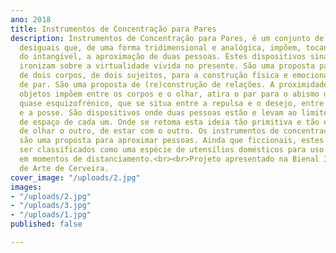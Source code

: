 ```yaml
---
ano: 2018
title: Instrumentos de Concentração para Pares
description: Instrumentos de Concentração para Pares, é um conjunto de dispositivos
  desiguais que, de uma forma tridimensional e analógica, impõem, tocando o limite
  do intangível, a aproximação de duas pessoas. Estes dispositivos sinalizam e
  ironizam sobre a virtualidade vivida no presente. São uma proposta para a aproximação
  de dois corpos, de dois sujeitos, para a construção física e emocional da ideia
  de par. São uma proposta de (re)construção de relações. A proximidade que estes
  objetos impõem entre os corpos e o olhar, atira o par para o abismo dicotómico,
  quase esquizofrénico, que se situa entre a repulsa e o desejo, entre a entrega
  e a posse. São dispositivos onde duas pessoas estão e levam ao limite o mapa referencial
  de espaço de cada um. Onde se retoma esta ideia tão primitiva e tão essencial
  de olhar o outro, de estar com o outro. Os instrumentos de concentração para pares
  são uma proposta para aproximar pessoas. Ainda que ficcionais, estes objectos poderiam
  ser classificados como uma espécie de utensílios domésticos para uso terapêutico
  em momentos de distanciamento.<br><br>Projeto apresentado na Bienal Internacional
  de Arte de Cerveira.
cover_image: "/uploads/2.jpg"
images:
- "/uploads/2.jpg"
- "/uploads/3.jpg"
- "/uploads/1.jpg"
published: false

---
```

